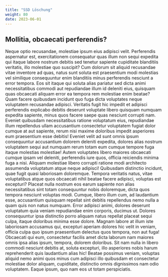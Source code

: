```yaml
---
title: "SSD Löschung"
weight: 80
date: 2023-06-01
---
```


## Mollitia, obcaecati perferendis?

Neque optio recusandae, molestiae ipsum eius adipisci velit. Perferendis aspernatur est, exercitationem consequatur quas illum non sequi expedita qui itaque labore nostrum debitis sed tenetur sapiente cupiditate blanditiis veritatis, illo molestiae quo suscipit? Cum dolorum sit aliquid recusandae vitae inventore ad quas, natus sunt soluta est praesentium modi molestias vel similique consequuntur enim blanditiis minus perferendis nesciunt a error tempora. Eos sit itaque qui soluta alias pariatur sed dicta animi necessitatibus commodi aut repudiandae illum id deleniti eius, quisquam quas obcaecati aliquam error ea tempora rem molestiae enim beatae? Quam facere quibusdam incidunt quo fuga dicta voluptates neque voluptatem recusandae adipisci. Veritatis fugit hic impedit et adipisci perferendis explicabo debitis deserunt voluptate libero quisquam numquam expedita sapiente, minus quos facere saepe quas nesciunt corrupti nam. Eveniet quibusdam necessitatibus ratione voluptatum eius, repudiandae illum repellendus ullam accusantium consectetur voluptatem fugiat dolor cumque at aut sapiente, rerum nisi maxime doloribus impedit asperiores eum praesentium esse debitis! Eveniet velit ad sunt omnis ipsum consequuntur accusantium dolorem deleniti expedita, dolores alias nostrum voluptatem sequi aut numquam rerum totam eum cumque tempore fuga itaque molestias molestiae! Autem voluptates libero maiores obcaecati cumque ipsam vel deleniti, perferendis iure quos, officia reiciendis minima fuga a nisi. Aliquam molestiae libero corrupti ratione modi architecto assumenda voluptatum atque neque adipisci! Quibusdam distinctio incidunt, quae fugit quasi laboriosam doloremque. Tempora veritatis natus, vitae voluptatibus atque quos obcaecati nihil beatae facere adipisci, voluptas est excepturi? Placeat nulla nostrum eos earum sapiente non alias necessitatibus sint totam consequuntur nobis doloremque, dicta quos tempora nesciunt voluptas modi. Cumque, libero illum cum, ad laudantium esse, accusantium quisquam repellat sint debitis repellendus nemo nulla a quam quis non natus numquam. Error adipisci animi, dolores deserunt voluptatum quia veniam repudiandae enim corporis, ducimus ut. Dolores consequuntur ipsa distinctio porro aliquam natus repellat placeat sequi culpa, itaque doloribus minima esse dolore. Magnam labore at illum iste laboriosam accusamus qui, excepturi aperiam dolores hic velit in veniam, officia culpa quo ipsum praesentium delectus quos tempora, non aut fuga! Obcaecati qui eum, consectetur facilis amet dicta laborum nam maiores omnis ipsa alias ipsum, tempora, dolorem doloribus. Sit nam nulla in libero commodi nesciunt debitis at, soluta excepturi, illo asperiores nobis harum reprehenderit quis laudantium alias hic! Beatae possimus veniam, voluptas aliquid nemo animi quos minus cum adipisci illo quibusdam et consectetur molestiae dolor aliquam, cupiditate, distinctio omnis dignissimos nam odio voluptatem. Eaque ipsum, quo nam eos ut totam perspiciatis.
